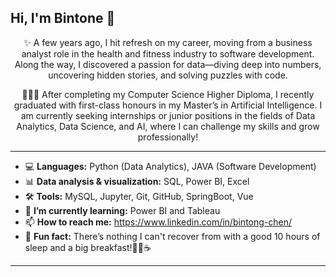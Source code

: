 ## Hi, I'm Bintone 👋

<div align="center">
  
✨ A few years ago, I hit refresh on my career, moving from a business analyst role in the health and fitness industry to software development. Along the way, I discovered a passion for data—diving deep into numbers, uncovering hidden stories, and solving puzzles with code.

👩🏻‍🎓 After completing my Computer Science Higher Diploma, I recently graduated with first-class honours in my Master’s in Artificial Intelligence. I am currently seeking internships or junior positions in the fields of Data Analytics, Data Science, and AI, where I can challenge my skills and grow professionally!

</div>

---

- 💻 **Languages:** Python (Data Analytics), JAVA (Software Development)
- 📊 **Data analysis & visualization:** SQL, Power BI, Excel
- 🛠️ **Tools:** MySQL, Jupyter, Git, GitHub, SpringBoot, Vue
- 🌱 **I’m currently learning:** Power BI and Tableau 
- 📫 **How to reach me:** https://www.linkedin.com/in/bintong-chen/
- 🍳 **Fun fact:** There’s nothing I can't recover from with a good 10 hours of sleep and a big breakfast!🥞🍓☕

---


<!--
**bintonechen/bintonechen** is a ✨ _special_ ✨ repository because its `README.md` (this file) appears on your GitHub profile.

Here are some ideas to get you started:

- 🔭 I’m currently working on ...
- 🌱 I’m currently learning ...
- 👯 I’m looking to collaborate on ...
- 🤔 I’m looking for help with ...
- 💬 Ask me about ...
- 📫 How to reach me: ...
- 😄 Pronouns: ...
- ⚡ Fun fact: ...
-->

